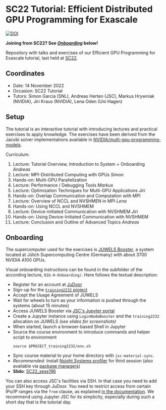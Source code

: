 # SC22 Tutorial: Efficient Distributed GPU Programming for Exascale

[![DOI](https://zenodo.org/badge/409504932.svg)](https://zenodo.org/badge/latestdoi/409504932)

**Joining from SC22? See [_Onboarding_](#onboarding) below!**

Repository with talks and exercises of our Efficient GPU Programming for Exascale tutorial, last held at [SC22](https://sc22.supercomputing.org/presentation/?id=tut102&sess=sess196).

## Coordinates

* Date: 14 November 2022
* Occasion: SC22 Tutorial
* Tutors: Simon Garcia (SNL), Andreas Herten (JSC), Markus Hrywniak (NVIDIA), Jiri Kraus (NVIDIA), Lena Oden (Uni Hagen)

## Setup

The tutorial is an interactive tutorial with introducing lectures and practical exercises to apply knowledge. The exercises have been derived from the Jacobi solver implementations available in [NVIDIA/multi-gpu-programming-models](https://github.com/NVIDIA/multi-gpu-programming-models).

Curriculum:

1. Lecture: Tutorial Overview, Introduction to System + Onboarding *Andreas*
2. Lecture: MPI-Distributed Computing with GPUs *Simon*
3. Hands-on: Multi-GPU Parallelization
4. Lecture: Performance / Debugging Tools *Markus*
5. Lecture: Optimization Techniques for Multi-GPU Applications *Jiri*
6. Hands-on: Overlap Communication and Computation with MPI
7. Lecture: Overview of NCCL and NVSHMEN in MPI *Lena*
8. Hands-on: Using NCCL and NVSHMEM
9. Lecture: Device-initiated Communication with NVSHMEM *Jiri*
10. Hands-on: Using Device-Initiated Communication with NVSHMEM
11. Lecture: Conclusion and Outline of Advanced Topics *Andreas*

## Onboarding

The supercomputer used for the exercises is [JUWELS Booster](https://apps.fz-juelich.de/jsc/hps/juwels/booster-overview.html), a system located at Jülich Supercomputing Centre (Germany) with about 3700 NVIDIA A100 GPUs.

Visual onboarding instructions can be found in the subfolder of the according lecture, `01b-H-Onboarding/`. Here follows the textual description:

* Register for an account at [JuDoor](https://judoor.fz-juelich.de/login)
* Sign-up for the [`training2232` project](https://judoor.fz-juelich.de/projects/join/training2232)
* Accept the Usage Agreement of JUWELS
* Wait for wheels to turn as your information is pushed through the systems (about 15 minutes)
* Access JUWELS Booster via [JSC's Jupyter portal](https://jupyter-jsc.fz-juelich.de/)
* Create a Jupyter instance using `LoginNodeBooster` and the `training2232` allocation on JUWELS *(see slides for screenshots)*
* When started, launch a browser-based Shell in Jupyter
* Source the course environment to introduce commands and helper script to environment
  ```
  source $PROJECT_training2232/env.sh
  ```
* Sync course material to your home directory with `jsc-material-sync`.
* *Recommended*: Install [Nsight Systems profiler](https://developer.nvidia.com/gameworksdownload#?dn=nsight-systems-2022-4) for third session (also available via [package managers](https://developer.download.nvidia.com/devtools/repos))
* **Slido**: [SC22_sess196](https://app.sli.do/event/gJM6zs4JMsoYT4fcJ3oWeP)

You can also access JSC's facilities via SSH. In that case you need to add your SSH key through JuDoor. You need to restrict access from certain IPs/IP ranges via the `from` clause, as explained [in the documentation](https://apps.fz-juelich.de/jsc/hps/juwels/access.html#ssh-login). We recommend using Jupyter JSC for its simplicity, especially during such a short day that is the tutorial day.
